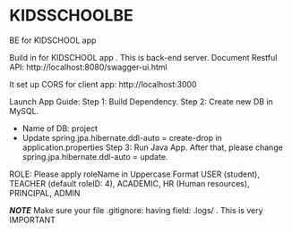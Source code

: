 # KIDSSCHOOLBE
BE for KIDSCHOOL app

Build in for KIDSCHOOL app .
This is back-end server. 
Document Restful API: 
http://localhost:8080/swagger-ui.html

It set up CORS for client app:
http://localhost:3000

Launch App Guide:
Step 1: Build Dependency.
Step 2: Create new DB in MySQL. 
  - Name of DB: project
  - Update spring.jpa.hibernate.ddl-auto = create-drop in application.properties 
Step 3: Run Java App. After that, please change spring.jpa.hibernate.ddl-auto = update.

ROLE: Please apply roleName in Uppercase Format
USER (student), 
TEACHER (default roleID: 4), 
ACADEMIC, 
HR (Human resources), 
PRINCIPAL, 
ADMIN


***NOTE*** 
Make sure your file .gitignore: having field: .logs/ . This is very IMPORTANT
